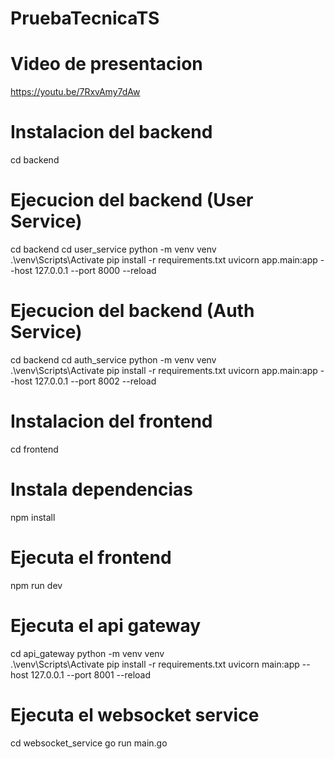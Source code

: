 # PruebaTecnicaTS

# Video de presentacion

https://youtu.be/7RxvAmy7dAw

# Instalacion del backend

cd backend

# Ejecucion del backend (User Service)

cd backend
cd user_service
python -m venv venv  
.\venv\Scripts\Activate
pip install -r requirements.txt
uvicorn app.main:app --host 127.0.0.1 --port 8000 --reload

# Ejecucion del backend (Auth Service)

cd backend
cd auth_service
python -m venv venv  
.\venv\Scripts\Activate
pip install -r requirements.txt
uvicorn app.main:app --host 127.0.0.1 --port 8002 --reload

# Instalacion del frontend

cd frontend

# Instala dependencias

npm install

# Ejecuta el frontend

npm run dev

# Ejecuta el api gateway

cd api_gateway
python -m venv venv  
.\venv\Scripts\Activate
pip install -r requirements.txt
uvicorn main:app --host 127.0.0.1 --port 8001 --reload

# Ejecuta el websocket service

cd websocket_service
go run main.go
